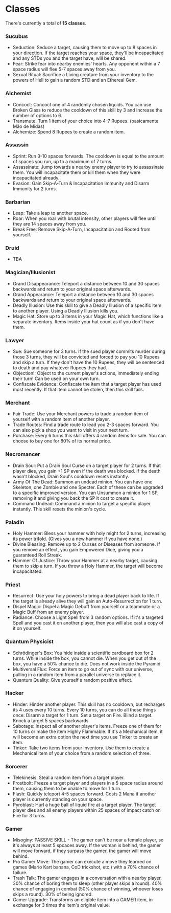 # Classes
There's currently a total of **15 classes**.

### Sucubus
* Seduction: Seduce a target, causing them to move up to 8 spaces in your direction. If the target reaches your space, they'll be incapacitated and any STDs you and the target have, will be shared.
* Fear: Strike fear into nearby enemies' hearts. Any opponent within a 7 space radius will flee 5-7 spaces away from you.
* Sexual Ritual: Sacrifice a Living creature from your inventory to the powers of Hell to gain a random STD and an Ethereal Gem.
	
### Alchemist
* Concoct: Concoct one of 4 randomly chosen liquids. You can use Broken Glass to reduce the cooldown of this skill by 3 and increase the number of options to 6.
* Transmute: Turn 1 item of your choice into 4-7 Rupees. (basicamente Mão de Midas)
* Alchemize: Spend 8 Rupees to create a random item.
	
### Assassin
* Sprint: Run 3-10 spaces forwards. The cooldown is equal to the amount of spaces you run, up to a maximum of 7 turns.
* Assassinate: Jump towards a nearby enemy player to try to assassinate them. You will incapacitate them or kill them when they were incapacitated already.
* Evasion: Gain Skip-A-Turn & Incapacitation Immunity and Disarm Immunity for 2 turns.
	
### Barbarian
* Leap: Take a leap to another space.
* Roar: When you roar with brutal intensity, other players will flee until they are 14 spaces away from you.
* Break Free: Remove Skip-A-Turn, Incapacitation and Rooted from yourself.

### Druid
* TBA

### Magician/Illusionist
* Grand Disappearance: Teleport a distance between 10 and 30 spaces backwards and return to your original space afterwards.
* Grand Appearance: Teleport a distance between 10 and 30 spaces backwards and return to your original space afterwards.
* Deadly Illusion: Use this skill to give a Deadly Illusion of a specific item to another player. Using a Deadly Illusion kills you.
* Magic Hat: Store up to 3 items in your Magic Hat, which functions like a separate inventory. Items inside your hat count as if you don't have them.

### Lawyer
* Sue: Sue someone for 3 turns. If the sued player commits murder during those 3 turns, they will be convicted and forced to pay you 10 Rupees and skip a turn. If they don't have the 10 Rupees, they will be sentenced to death and pay whatever Rupees they had.
* Objection!: Object to the current player's actions, immediately ending their turn! Can be used on your own turn.
* Confiscate Evidence: Confiscate the item that a target player has used most recently. If that item cannot be stolen, then this skill fails.

### Merchant
* Fair Trade: Use your Merchant powers to trade a random item of yourself with a random item of another player.
* Trade Routes: Find a trade route to lead you 2-3 spaces forward. You can also pick a shop you want to visit in your next turn.
* Purchase: Every 6 turns this skill offers 4 random items for sale. You can choose to buy one for 80% of its normal price.
	
### Necromancer
* Drain Soul: Put a Drain Soul Curse on a target player for 2 turns. If that player dies, you gain +1 SP even if the death was blocked. If the death wasn't blocked, Drain Soul's cooldown resets instantly.
* Army Of The Dead: Summon an undead minion. You can have one Skeleton, one Zombie and one Specter. Each of these can be upgraded to a specific improved version. You can Unsummon a minion for 1 SP, removing it and giving you back the SP it cost to create it.
* Command Undead: Command a minion to target a specific player instantly. This skill resets the minion's cycle.

### Paladin
* Holy Hammer: Bless your hammer with holy might for 2 turns, increasing its power trifold. (Gives you a new hammer if you have none.)
* Divine Blessing: Remove up to 2 Curses or Diseases from someone. If you remove an effect, you gain Empowered Dice, giving you a guaranteed Roll Streak.
* Hammer Of Justice: Throw your Hammer at a nearby target, causing them to skip a turn. If you throw a Holy Hammer, the target will become incapacitated.

### Priest
* Resurrect: Use your holy powers to bring a dead player back to life. If the target is already alive they will gain an Auto-Resurrection for 1 turn.
* Dispel Magic: Dispel a Magic Debuff from yourself or a teammate or a Magic Buff from an enemy player.
* Radiance: Choose a Light Spell from 3 random options. If it's a targeted Spell and you cast it on another player, then you will also cast a copy of it on yourself.

### Quantum Physicist
* Schrödinger's Box: You hide inside a scientific cardboard box for 2 turns. While inside the box, you cannot die. When you get out of the box, you have a 50% chance to die. Does not work inside the Pyramid.
* Multiversal Flux: Force an item to go out of sync with our universe, pulling in a random item from a parallel universe to replace it.
* Quantum Quality: Give yourself a random positive effect.

### Hacker
* Hinder: Hinder another player. This skill has no cooldown, but recharges its 4 uses every 10 turns. Every 10 turns, you can do all these things once: Disarm a target for 1 turn. Set a target on Fire. Blind a target. Knock a target 5 spaces backwards.
* Sabotage: Inspect all of another player's items. Freeze one of them for 10 turns or make the item Highly Flammable. If it's a Mechanical item, it will become an extra option the next time you use Tinker to create an item.
* Tinker: Take two items from your inventory. Use them to create a Mechanical item of your choice from a random selection of three.
	
### Sorcerer
* Telekinesis: Steal a random item from a target player.
* Frostbolt: Freeze a target player and players in a 5 space radius around them, causing them to be unable to move for 1 turn.
* Flash: Quickly teleport 4-5 spaces forward. Costs 2 Mana if another player is currently standing on your space.
* Pyroblast: Hurl a huge ball of liquid fire at a target player. The target player dies and all enemy players within 25 spaces of impact catch on Fire for 3 turns.

### Gamer
* Misoginy: PASSIVE SKILL - The gamer can't be near a female player, so it's always at least 5 spcaces away. If the woman is behind, the gamer will move forward, if they surpass the gamer, the gamer will move behind.
* Pro Gamer Move: The gamer can execute a move they learned on games (Mario Kart banana, CoD trickshot, etc.) with a 70% chance of failure.
* Trash Talk: The gamer engages in a conversation with a nearby player. 30% chance of boring them to sleep (other player skips a round). 40% chance of engaging in combat (50% chance of winning, whoever loses skips a round). 30% of being ignored.
* Gamer Upgrade: Transforms an eligible item into a GAMER item, in exchange for 3 times the item's original value.